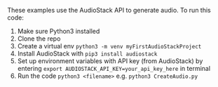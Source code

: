 These examples use the AudioStack API to generate audio. To run this code:

1. Make sure Python3 installed
2. Clone the repo
3. Create a virtual env `python3 -m venv myFirstAudioStackProject`
4. Install AudioStack with `pip3 install audiostack`
5. Set up environment variables with API key (from AudioStack) by entering `export AUDIOSTACK_API_KEY=your_api_key_here` in terminal
6. Run the code `python3 <filename>` e.g. `python3 CreateAudio.py`
